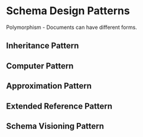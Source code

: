 # Schema Design Patterns

Polymorphism - Documents can have different forms.

## Inheritance Pattern

## Computer Pattern

## Approximation Pattern

## Extended Reference Pattern

## Schema Visioning Pattern
